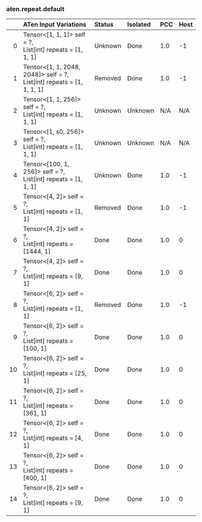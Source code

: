 ### aten.repeat.default
|    | ATen Input Variations                                                    | Status   | Isolated   | PCC   | Host   |
|---:|:-------------------------------------------------------------------------|:---------|:-----------|:------|:-------|
|  0 | Tensor<[1, 1, 1]> self = ?,<br>List[int] repeats = [1, 1, 1]             | Unknown  | Done       | 1.0   | -1     |
|  1 | Tensor<[1, 1, 2048, 2048]> self = ?,<br>List[int] repeats = [1, 1, 1, 1] | Removed  | Done       | 1.0   | -1     |
|  2 | Tensor<[1, 1, 256]> self = ?,<br>List[int] repeats = [1, 1, 1]           | Unknown  | Unknown    | N/A   | N/A    |
|  3 | Tensor<[1, s0, 256]> self = ?,<br>List[int] repeats = [1, 1, 1]          | Unknown  | Unknown    | N/A   | N/A    |
|  4 | Tensor<[100, 1, 256]> self = ?,<br>List[int] repeats = [1, 1, 1]         | Unknown  | Done       | 1.0   | -1     |
|  5 | Tensor<[4, 2]> self = ?,<br>List[int] repeats = [1, 1]                   | Removed  | Done       | 1.0   | -1     |
|  6 | Tensor<[4, 2]> self = ?,<br>List[int] repeats = [1444, 1]                | Done     | Done       | 1.0   | 0      |
|  7 | Tensor<[4, 2]> self = ?,<br>List[int] repeats = [9, 1]                   | Done     | Done       | 1.0   | 0      |
|  8 | Tensor<[6, 2]> self = ?,<br>List[int] repeats = [1, 1]                   | Removed  | Done       | 1.0   | -1     |
|  9 | Tensor<[6, 2]> self = ?,<br>List[int] repeats = [100, 1]                 | Done     | Done       | 1.0   | 0      |
| 10 | Tensor<[6, 2]> self = ?,<br>List[int] repeats = [25, 1]                  | Done     | Done       | 1.0   | 0      |
| 11 | Tensor<[6, 2]> self = ?,<br>List[int] repeats = [361, 1]                 | Done     | Done       | 1.0   | 0      |
| 12 | Tensor<[6, 2]> self = ?,<br>List[int] repeats = [4, 1]                   | Done     | Done       | 1.0   | 0      |
| 13 | Tensor<[6, 2]> self = ?,<br>List[int] repeats = [400, 1]                 | Done     | Done       | 1.0   | 0      |
| 14 | Tensor<[6, 2]> self = ?,<br>List[int] repeats = [9, 1]                   | Done     | Done       | 1.0   | 0      |

